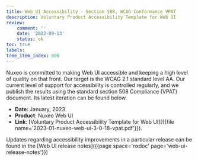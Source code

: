 ```yaml
---
title: Web UI Accessibility - Section 508, WCAG Conformance VPAT
description: Voluntary Product Accessibility Template for Web UI
review:
    comment: ''
    date: '2022-09-13'
    status: ok
toc: true
labels:
tree_item_index: 600
---
```


Nuxeo is committed to making Web UI accessible and keeping a high level of quality on that front. Our target is the WCAG 2.1 standard level AA. Our current level of support for accessibility is controlled regularly, and we publish the results using the standard section 508 Compliance (VPAT) document. Its latest iteration can be found below.

- **Date**: January, 2023
- **Product**: Nuxeo Web UI
- **Link**: [Voluntary Product Accessibility Template for Web UI]({{file name='2023-01-nuxeo-web-ui-3-0-18-vpat.pdf'}}).

Updates regarding accessibility improvements in a particular release can be found in the [Web UI release notes]({{page space='nxdoc' page='web-ui-release-notes'}})
